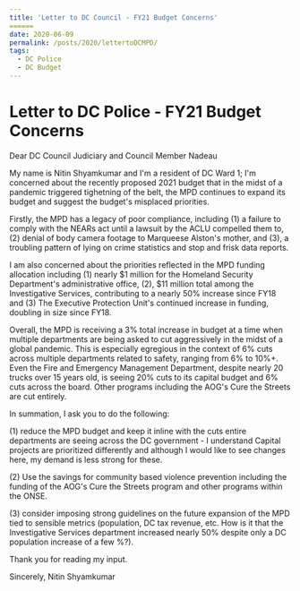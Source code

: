 ```yaml
---
title: 'Letter to DC Council - FY21 Budget Concerns'
======
date: 2020-06-09
permalink: /posts/2020/lettertoDCMPD/
tags:
  - DC Police
  - DC Budget
---
```



Letter to DC Police - FY21 Budget Concerns
======


Dear DC Council Judiciary and Council Member Nadeau

My name is Nitin Shyamkumar and I'm a resident of DC Ward 1; I'm concerned about the recently proposed 2021 budget that in the midst of a pandemic triggered tighetning of the belt, the MPD continues to expand its budget and suggest the budget's misplaced priorities.

Firstly, the MPD has a legacy of poor compliance, including (1) a failure to comply with the NEARs act until a lawsuit by the ACLU compelled them to, (2) denial of body camera footage to Marqueese Alston's mother, and (3), a troubling pattern of lying on crime statistics and stop and frisk data reports.

I am also concerned about the priorities reflected in the MPD funding allocation including (1) nearly $1 million for the Homeland Security Department's administrative office, (2), $11 million total among the Investigative Services, contributing to a nearly 50% increase since FY18 and (3) The Executive Protection Unit's continued increase in funding, doubling in size since FY18.

Overall, the MPD is receiving a 3% total increase in budget at a time when multiple departments are being asked to cut aggressively in the midst of a global pandemic.
This is especially egregious in the context of 6% cuts across multiple departments related to safety, ranging from 6% to 10%+. Even the Fire and Emergency Management Department, despite nearly 20 trucks over 15 years old, is seeing 20% cuts to its capital budget and 6% cuts across the board. Other programs including the AOG's Cure the Streets are cut entirely.

In summation, I ask you to do the following:

(1) reduce the MPD budget and keep it inline with the cuts entire departments are seeing across the DC government - I understand Capital projects are prioritized differently and although I would like to see changes here, my demand is less strong for these.

(2) Use the savings for community based violence prevention including the funding of the AOG's Cure the Streets program and other programs within the ONSE.

(3) consider imposing strong guidelines on the future expansion of the MPD tied to sensible metrics (population, DC tax revenue, etc. How is it that the Investigative Services department increased nearly 50% despite only a DC population increase of a few %?).

Thank you for reading my input.

Sincerely,
Nitin Shyamkumar